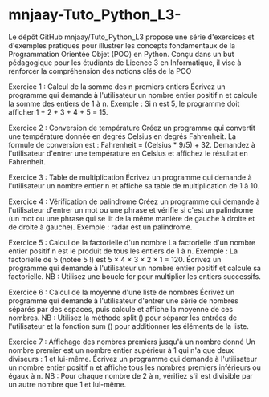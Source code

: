 # mnjaay-Tuto_Python_L3-
Le dépôt GitHub mnjaay/Tuto_Python_L3 propose une série d'exercices et d'exemples pratiques pour illustrer les concepts fondamentaux de la Programmation Orientée Objet (POO) en Python. Conçu dans un but pédagogique pour les étudiants de Licence 3 en Informatique, il vise à renforcer la compréhension des notions clés de la POO

Exercice 1 : Calcul de la somme des n premiers entiers
Écrivez un programme qui demande à l'utilisateur un nombre entier positif n et calcule la somme des entiers de 1 à n. 
 Exemple : Si n est 5, le programme doit afficher 1 + 2 + 3 + 4 + 5 = 15.
 
Exercice 2 : Conversion de température
Créez un programme qui convertit une température donnée en degrés Celsius en degrés Fahrenheit. La formule de conversion est : Fahrenheit = (Celsius * 9/5) + 32. Demandez à l'utilisateur d'entrer une température en Celsius et affichez le résultat en Fahrenheit.

Exercice 3 : Table de multiplication
Écrivez un programme qui demande à l'utilisateur un nombre entier n et affiche sa table de multiplication de 1 à 10. 

Exercice 4 : Vérification de palindrome
Créez un programme qui demande à l'utilisateur d'entrer un mot ou une phrase et vérifie si c'est un palindrome (un mot ou une phrase qui se lit de la même manière de gauche à droite et de droite à gauche). 
Exemple : radar est un palindrome.

Exercice 5 : Calcul de la factorielle d'un nombre
La factorielle d'un nombre entier positif n est le produit de tous les entiers de 1 à n. 
Exemple : La factorielle de 5 (notée 5 !) est 5 × 4 × 3 × 2 × 1 = 120.
Écrivez un programme qui demande à l'utilisateur un nombre entier positif et calcule sa factorielle.
NB : Utilisez une boucle for pour multiplier les entiers successifs.

Exercice 6 : Calcul de la moyenne d'une liste de nombres
Écrivez un programme qui demande à l'utilisateur d'entrer une série de nombres séparés par des espaces, puis calcule et affiche la moyenne de ces nombres.
NB :  Utilisez la méthode split () pour séparer les entrées de l'utilisateur et la fonction sum () pour additionner les éléments de la liste.

Exercice 7 : Affichage des nombres premiers jusqu'à un nombre donné
Un nombre premier est un nombre entier supérieur à 1 qui n'a que deux diviseurs : 1 et lui-même.
Écrivez un programme qui demande à l'utilisateur un nombre entier positif n et affiche tous les nombres premiers inférieurs ou égaux à n.
NB : Pour chaque nombre de 2 à n, vérifiez s'il est divisible par un autre nombre que 1 et lui-même.

